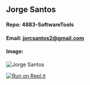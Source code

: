 ## Jorge Santos
#### Repo: 4883-SoftwareTools
#### Email: jorcsantos2@gmail.com
#### Image:
![Jorge Santos](https://user-images.githubusercontent.com/123038198/214163502-8c05d530-2eb0-46cb-997a-1854e276a698.JPG)

[![Run on Repl.it](https://replit.com/badge/github/jorcsan/4883-SoftwareTools-Santos)](https://replit.com/new/github/jorcsan/4883-SoftwareTools-Santos)
